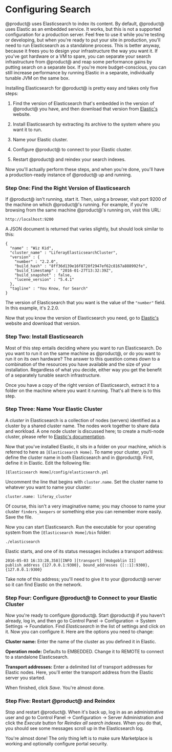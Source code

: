 # Configuring Search [](id=configuring-search)

@product@ uses Elasticsearch to index its content. By default, @product@ uses
Elastic as an embedded service. It works, but this is not a supported
configuration for a production server. Feel free to use it while you're testing
or developing, but when you're ready to put your site in production, you'll need
to run Elasticsearch as a standalone process. This is better anyway, because it
frees you to design your infrastructure the way you want it. If you've got
hardware or a VM to spare, you can separate your search infrastructure from
@product@ and reap some performance gains by putting search on a separate box. If
you're more budget-conscious, you can still increase performance by running
Elastic in a separate, individually tunable JVM on the same box. 

Installing Elasticsearch for @product@ is pretty easy and takes only five steps: 

1. Find the version of Elasticsearch that's embedded in the version of @product@
   you have, and then download that version from [Elastic's](https://www.elastic.co) 
   website. 

2. Install Elasticsearch by extracting its archive to the system where you want
   it to run. 

3. Name your Elastic cluster. 

4. Configure @product@ to connect to your Elastic cluster. 

5. Restart @product@ and reindex your search indexes. 

Now you'll actually perform these steps, and when you're done, you'll have a
production-ready instance of @product@ up and running. 

### Step One: Find the Right Version of Elasticsearch [](id=step-one-find-the-right-version-of-elasticsearch)

If @product@ isn't running, start it. Then, using a browser, visit port 9200 of
the machine on which @product@'s running. For example, if you're browsing from the same machine
@product@'s running on, visit this URL: 

    http://localhost:9200

A JSON document is returned that varies slightly, but should look similar to
this: 

    {
      "name" : "Wiz Kid",
      "cluster_name" : "LiferayElasticsearchCluster",
      "version" : {
        "number" : "2.2.0",
        "build_hash" : "8ff36d139e16f8720f2947ef62c8167a888992fe",
        "build_timestamp" : "2016-01-27T13:32:39Z",
        "build_snapshot" : false,
        "lucene_version" : "5.4.1"
      },
      "tagline" : "You Know, for Search"
    }

The version of Elasticsearch that you want is the value of the `"number"` field.
In this example, it's 2.2.0. 

Now that you know the version of Elasticsearch you need, go to
[Elastic's](https://www.elastic.co) website and download that version. 

### Step Two: Install Elasticsearch [](id=step-two-install-elasticsearch)

Most of this step entails deciding where you want to run Elasticsearch. Do you
want to run it on the same machine as @product@, or do you want to run it on its
own hardware? The answer to this question comes down to a combination of the
resources you have available and the size of your installation. Regardless of
what you decide, either way you get the benefit of a separately tunable search
infrastructure. 

Once you have a copy of the right version of Elasticsearch, extract it to a
folder on the machine where you want it running. That's all there is to this
step. 

### Step Three: Name Your Elastic Cluster [](id=step-three-name-your-elastic-cluster)

A *cluster* in Elasticsearch is a collection of nodes (servers) identified as a
cluster by a shared cluster name. The nodes work together to share data and
workload. A one node cluster is discussed here; to create a multi-node cluster,
please refer to [Elastic's documentation](https://www.elastic.co/guide/index.html). 

Now that you've installed Elastic, it sits in a folder on your machine, which is
referred to here as `[Elasticsearch Home]`. To name your cluster, you'll define
the cluster name in both Elasticsearch and in @product@. First, define it in
Elastic. Edit the following file: 

    [Elasticsearch Home]/config/elasticsearch.yml

Uncomment the line that begins with `cluster.name`. Set the cluster name to
whatever you want to name your cluster: 

    cluster.name: liferay_cluster

Of course, this isn't a very imaginative name; you may choose to name your
cluster `finders_keepers` or something else you can remember more easily. Save
the file. 

Now you can start Elasticsearch. Run the executable for your operating system
from the `[Elasticsearch Home]/bin` folder: 

    ./elasticsearch

Elastic starts, and one of its status messages includes a transport address: 

    2016-05-03 16:33:28,358][INFO ][transport] [Hobgoblin II] publish_address {127.0.0.1:9300}, bound_addresses {[::1]:9300}, {127.0.0.1:9300}

Take note of this address; you'll need to give it to your @product@ server so it
can find Elastic on the network. 

### Step Four: Configure @product@ to Connect to your Elastic Cluster [](id=step-four-configure-liferay-to-connect-to-your-elastic-cluster)

Now you're ready to configure @product@. Start @product@ if you haven't already, log
in, and then go to Control Panel &rarr; Configuration &rarr; System Settings
&rarr; Foundation. Find *Elasticsearch* in the list of settings and click on it.
Now you can configure it. Here are the options you need to change: 

**Cluster name:** Enter the name of the cluster as you defined it in Elastic. 

**Operation mode:** Defaults to EMBEDDED. Change it to REMOTE to connect to a
standalone Elasticsearch. 

**Transport addresses:** Enter a delimited list of transport addresses for
Elastic nodes. Here, you'll enter the transport address from the Elastic server
you started. 

When finished, click *Save*. You're almost done. 

### Step Five: Restart @product@ and Reindex [](id=step-five-restart-liferay-and-reindex)

Stop and restart @product@. When it's back up, log in as an administrative user
and go to Control Panel &rarr; Configuration &rarr; Server Administration and
click the *Execute* button for *Reindex all search indexes*. When you do that,
you should see some messages scroll up in the Elasticsearch log. 

You're almost done! The only thing left is to make sure Marketplace is working
and optionally configure portal security. 
